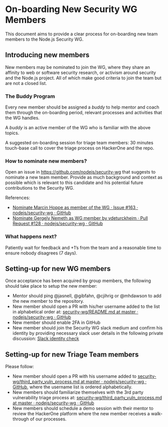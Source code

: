 # On-boarding New Security WG Members

This document aims to provide a clear process for on-boarding new team members to the Node.js Security WG.

## Introducing new members
New members may be nominated to join the WG, where they share an affinity to web or software security research, or activism around security and the Node.js project. All of which make good criteria to join the team but are not a closed list.

### The Buddy Program
Every new member should be assigned a *buddy* to help mentor and coach them through the on-boarding period, relevant processes and activities that the WG handles. 

A *buddy* is an active member of the WG who is familiar with the above topics.

A suggested on-boarding session for triage team members: 30 minutes touch-base call to cover the triage process on HackerOne and the repo.


### How to nominate new members?
Open an issue in https://github.com/nodejs/security-wg that suggests to nominate a new team member. Provide as much background and context as possible which is relevant to this candidate and his potential future contributions to the Security WG.

References:
* [Nominate Marcin Hoppe as member of the WG · Issue #163 · nodejs/security-wg · GitHub](https://github.com/nodejs/security-wg/issues/163)
* [Nominate Gergely Nemeth as WG member by vdeturckheim · Pull Request #128 · nodejs/security-wg · GitHub](https://github.com/nodejs/security-wg/pull/128)


### What happens next?
Patiently wait for feedback and +1’s from the team and a reasonable time to ensure nobody disagrees (7 days).

## Setting-up for new WG members
Once acceptance has been acquired by group members, the following should take place to setup the new member:

* Mentor should ping @jasnell, @gibfahn, @cjihrig or @mhdawson to add the new member to the repository.
* New member should open a PR with his/her username added to the list in alphabetical order at: [security-wg/README.md at master · nodejs/security-wg · GitHub](https://github.com/nodejs/security-wg/blob/master/README.md)
* New member should enable 2FA in GitHub
* New member should join the Security WG slack medium and confirm his identity by providing necessary slack user details in the following private discussion: [Slack identity check](https://github.com/orgs/nodejs/teams/security-wg/discussions/3)

## Setting-up for new Triage Team members
Please follow:
* New member should open a PR with his username added to [security-wg/third_party_vuln_process.md at master · nodejs/security-wg · GitHub](https://github.com/nodejs/security-wg/blob/master/processes/third_party_vuln_process.md#the-triage-team), where the username list is ordered alphabetically.
* New members should familiarize themselves with the 3rd party vulnerability triage process at: [security-wg/third_party_vuln_process.md at master · nodejs/security-wg · GitHub](https://github.com/nodejs/security-wg/blob/master/processes/third_party_vuln_process.md)
* New members should schedule a demo session with their mentor to review the HackerOne platform where the new member receives a walk-through of our processes.